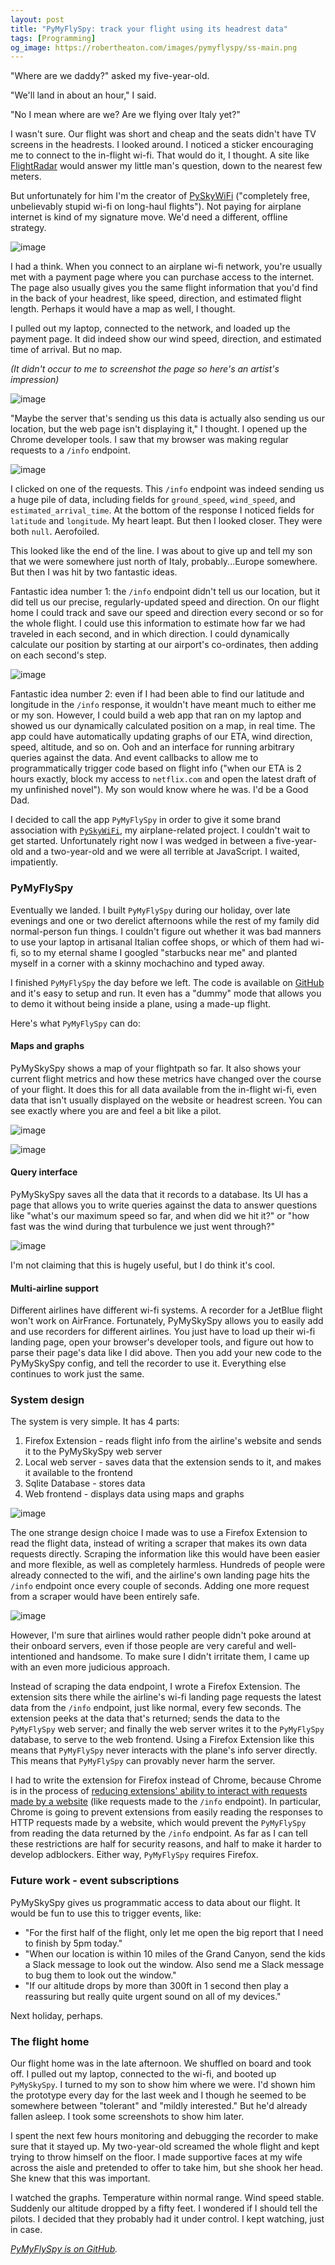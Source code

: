```yaml
---
layout: post
title: "PyMyFlySpy: track your flight using its headrest data"
tags: [Programming]
og_image: https://robertheaton.com/images/pymyflyspy/ss-main.png
---
```

"Where are we daddy?" asked my five-year-old.

"We'll land in about an hour," I said.

"No I mean where are we? Are we flying over Italy yet?"

I wasn't sure. Our flight was short and cheap and the seats didn't have TV screens in the headrests. I looked around. I noticed a sticker encouraging me to connect to the in-flight wi-fi. That would do it, I thought. A site like [FlightRadar](https://www.flightradar24.com/) would answer my little man's question, down to the nearest few meters.

But unfortunately for him I'm the creator of [PySkyWiFi](https://robertheaton.com/pyskywifi/) ("completely free, unbelievably stupid wi-fi on long-haul flights"). Not paying for airplane internet is kind of my signature move. We'd need a different, offline strategy.

![image](/images/pymyflyspy/flight-radar.png)

I had a think. When you connect to an airplane wi-fi network, you're usually met with a payment page where you can purchase access to the internet. The page also usually gives you the same flight information that you'd find in the back of your headrest, like speed, direction, and estimated flight length. Perhaps it would have a map as well, I thought.

I pulled out my laptop, connected to the network, and loaded up the payment page. It did indeed show our wind speed, direction, and estimated time of arrival. But no map.

*(It didn't occur to me to screenshot the page so here's an artist's impression)*

![image](/images/pymyflyspy/wifilogin.png)

"Maybe the server that's sending us this data is actually also sending us our location, but the web page isn't displaying it," I thought. I opened up the Chrome developer tools. I saw that my browser was making regular requests to a `/info` endpoint.

![image](/images/pymyflyspy/devtools-bigger.png)

I clicked on one of the requests. This `/info` endpoint was indeed sending us a huge pile of data, including fields for `ground_speed`, `wind_speed`, and `estimated_arrival_time`. At the bottom of the response I noticed fields for `latitude` and `longitude`. My heart leapt. But then I looked closer. They were both `null`. Aerofoiled.

This looked like the end of the line. I was about to give up and tell my son that we were somewhere just north of Italy, probably...Europe somewhere. But then I was hit by two fantastic ideas.

Fantastic idea number 1: the `/info` endpoint didn't tell us our location, but it did tell us our precise, regularly-updated speed and direction. On our flight home I could track and save our speed and direction every second or so for the whole flight. I could use this information to estimate how far we had traveled in each second, and in which direction. I could dynamically calculate our position by starting at our airport's co-ordinates, then adding on each second's step.

![image](/images/pymyflyspy/arrows.png)

Fantastic idea number 2: even if I had been able to find our latitude and longitude in the `/info` response, it wouldn't have meant much to either me or my son. However, I could build a web app that ran on my laptop and showed us our dynamically calculated position on a map, in real time. The app could have automatically updating graphs of our ETA, wind direction, speed, altitude, and so on. Ooh and an interface for running arbitrary queries against the data. And event callbacks to allow me to programmatically trigger code based on flight info ("when our ETA is 2 hours exactly, block my access to `netflix.com` and open the latest draft of my unfinished novel"). My son would know where he was. I'd be a Good Dad.

I decided to call the app `PyMyFlySpy` in order to give it some brand association with [`PySkyWiFi`](https://github.com/robert/PySkyWiFi), my airplane-related project. I couldn't wait to get started. Unfortunately right now I was wedged in between a five-year-old and a two-year-old and we were all terrible at JavaScript. I waited, impatiently.

### PyMyFlySpy

Eventually we landed. I built `PyMyFlySpy` during our holiday, over late evenings and one or two derelict afternoons while the rest of my family did normal-person fun things. I couldn't figure out whether it was bad manners to use your laptop in artisanal Italian coffee shops, or which of them had wi-fi, so to my eternal shame I googled "starbucks near me" and planted myself in a corner with a skinny mochachino and typed away.

I finished `PyMyFlySpy` the day before we left. The code is available on [GitHub](https://github.com/robert/PyMyFlySpy) and it's easy to setup and run. It even has a "dummy" mode that allows you to demo it without being inside a plane, using a made-up flight.

Here's what `PyMyFlySpy` can do:

#### Maps and graphs

PyMySkySpy shows a map of your flightpath so far. It also shows your current flight metrics and how these metrics have changed over the course of your flight. It does this for all data available from the in-flight wi-fi, even data that isn't usually displayed on the website or headrest screen. You can see exactly where you are and feel a bit like a pilot.

![image](/images/pymyflyspy/ss-main.png)

![image](/images/pymyflyspy/ss-graphs.png)

#### Query interface

PyMySkySpy saves all the data that it records to a database. Its UI has a page that allows you to write queries against the data to answer questions like "what's our maximum speed so far, and when did we hit it?" or "how fast was the wind during that turbulence we just went through?"

![image](/images/pymyflyspy/ss-query.png)

I'm not claiming that this is hugely useful, but I do think it's cool.

#### Multi-airline support

Different airlines have different wi-fi systems. A recorder for a JetBlue flight won't work on AirFrance. Fortunately, PyMySkySpy allows you to easily add and use recorders for different airlines. You just have to load up their wi-fi landing page, open your browser's developer tools, and figure out how to parse their page's data like I did above. Then you add your new code to the PyMySkySpy config, and tell the recorder to use it. Everything else continues to work just the same.

### System design

The system is very simple. It has 4 parts:

1. Firefox Extension - reads flight info from the airline's website and sends it to the PyMySkySpy web server
1. Local web server - saves data that the extension sends to it, and makes it available to the frontend
1. Sqlite Database - stores data
1. Web frontend - displays data using maps and graphs

![image](/images/pymyflyspy/systems-diagram-2024-11-19.png)

The one strange design choice I made was to use a Firefox Extension to read the flight data, instead of writing a scraper that makes its own data requests directly. Scraping the information like this would have been easier and more flexible, as well as completely harmless. Hundreds of people were already connected to the wifi, and the airline's own landing page hits the `/info` endpoint once every couple of seconds. Adding one more request from a scraper would have been entirely safe.

![image](/images/pymyflyspy/100s.png)

However, I'm sure that airlines would rather people didn't poke around at their onboard servers, even if those people are very careful and well-intentioned and handsome. To make sure I didn't irritate them, I came up with an even more judicious approach.

Instead of scraping the data endpoint, I wrote a Firefox Extension. The extension sits there while the airline's wi-fi landing page requests the latest data from the `/info` endpoint, just like normal, every few seconds. The extension peeks at the data that's returned; sends the data to the `PyMyFlySpy` web server; and finally the web server writes it to the `PyMyFlySpy` database, to serve to the web frontend. Using a Firefox Extension like this means that `PyMyFlySpy` never interacts with the plane's info server directly. This means that `PyMyFlySpy` can provably never harm the server.

I had to write the extension for Firefox instead of Chrome, because Chrome is in the process of [reducing extensions' ability to interact with requests made by a website](https://brave.com/blog/brave-shields-manifest-v3/#whats-the-issue-with-manifest-v3) (like requests made to the `/info` endpoint). In particular, Chrome is going to prevent extensions from easily reading the responses to HTTP requests made by a website, which would prevent the `PyMyFlySpy` from reading the data returned by the `/info` endpoint. As far as I can tell these restrictions are half for security reasons, and half to make it harder to develop adblockers. Either way, `PyMyFlySpy` requires Firefox.

### Future work - event subscriptions

PyMySkySpy gives us programmatic access to data about our flight. It would be fun to use this to trigger events, like:

* "For the first half of the flight, only let me open the big report that I need to finish by 5pm today."
* "When our location is within 10 miles of the Grand Canyon, send the kids a Slack message to look out the window. Also send me a Slack message to bug them to look out the window."
* "If our altitude drops by more than 300ft in 1 second then play a reassuring but really quite urgent sound on all of my devices."

Next holiday, perhaps.

### The flight home

Our flight home was in the late afternoon. We shuffled on board and took off. I pulled out my laptop, connected to the wi-fi, and booted up `PyMySkySpy`. I turned to my son to show him where we were. I'd shown him the prototype every day for the last week and I though he seemed to be somewhere between "tolerant" and "mildly interested." But he'd already fallen asleep. I took some screenshots to show him later.

I spent the next few hours monitoring and debugging the recorder to make sure that it stayed up. My two-year-old screamed the whole flight and kept trying to throw himself on the floor. I made supportive faces at my wife across the aisle and pretended to offer to take him, but she shook her head. She knew that this was important.

I watched the graphs. Temperature within normal range. Wind speed stable. Suddenly our altitude dropped by a fifty feet. I wondered if I should tell the pilots. I decided that they probably had it under control. I kept watching, just in case.

*[PyMyFlySpy is on GitHub](https://github.com/robert/PyMyFlySpy).*
